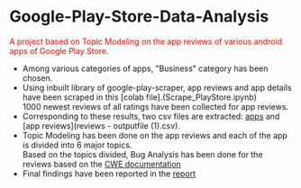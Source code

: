 # Google-Play-Store-Data-Analysis
<font color="red">A project based on Topic Modeling on the app reviews of various android apps of Google Play Store. </font><br/>
* Among various categories of apps, "Business" category has been chosen. <br/>
* Using inbuilt library of google-play-scraper, app reviews and app details have been scraped in this [colab file].(Scrape_PlayStore.ipynb) <br/>
1000 newest reviews of all ratings have been collected for app reviews. <br/>
* Corresponding to these results, two csv files are extracted: [apps](business-apps.csv) and [app reviews](reviews - outputfile (1).csv). <br/>
* Topic Modeling has been done on the app reviews and each of the app is divided into 6 major topics. <br/>
Based on the topics divided, Bug Analysis has been done for the reviews based on the [CWE documentation](https://cwe.mitre.org/data/definitions/699.html)
* Final findings have been reported in the [report](Report.pdf)
